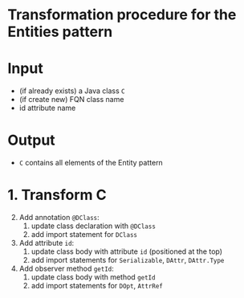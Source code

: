 Transformation procedure for the Entities pattern <!-- omit in toc -->
=====

# Input <!-- omit in toc -->
- (if already exists) a Java class `C`
- (if create new) FQN class name 
- id attribute name
# Output 
- `C` contains all elements of the Entity pattern

# 1. Transform C
2. Add annotation `@DClass`: 
   1. update class declaration with `@DClass`
   2. add import statement for `DClass`
3. Add attribute `id`:
   1. update class body with attribute `id` (positioned at the top)
   2. add import statements for `Serializable`, `DAttr`, `DAttr.Type`
4. Add observer method `getId`:
   1. update class body with method `getId`
   2. add import statements for `DOpt`, `AttrRef`
